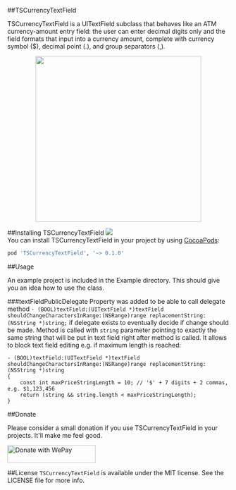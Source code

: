 ##TSCurrencyTextField

TSCurrencyTextField is a UITextField subclass that behaves like an ATM currency-amount entry field: the user can enter decimal digits only and the field formats that input into a currency amount, complete with currency symbol ($), decimal point (.), and group separators (,).

<p align="center" >
<img src="https://raw.github.com/TomSwift/TSCurrencyTextField/master/ExampleImages/image1.png" width="376" />
</p>

##Installing TSCurrencyTextField
<img src="https://cocoapod-badges.herokuapp.com/v/TSCurrencyTextField/badge.png"/><br/>
You can install TSCurrencyTextField in your project by using [CocoaPods](https://github.com/cocoapods/cocoapods):

```Ruby
pod 'TSCurrencyTextField', '~> 0.1.0'
```

##Usage

An example project is included in the Example directory. This should give you an idea how to use the class.

###textFieldPublicDelegate
Property was added to be able to call delegate method `- (BOOL)textField:(UITextField *)textField shouldChangeCharactersInRange:(NSRange)range replacementString:(NSString *)string;` if delegate exists to eventually decide if change should be made. Method is called with `string` parameter pointing to exactly the same string that will be put in text field right after method is called.
It allows to block text field editing e.g. if maximum length is reached:

```
- (BOOL)textField:(UITextField *)textField shouldChangeCharactersInRange:(NSRange)range replacementString:(NSString *)string
{
    const int maxPriceStringLength = 10; // '$' + 7 digits + 2 commas, e.g. $1,123,456
    return (string && string.length < maxPriceStringLength);
}
```

##Donate

Please consider a small donation if you use TSCurrencyTextField in your projects.  It'll make me feel good.

<a href="https://www.wepay.com/donate/1701987056"  target="_blank" ><img src="https://www.wepay.com/img/widgets/donate_with_wepay.png" alt="Donate with WePay" height="40" width="200" /></a>

##License
`TSCurrencyTextField` is available under the MIT license. See the LICENSE file for more info.

